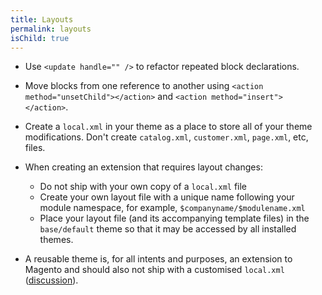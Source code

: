 ```yaml
---
title: Layouts
permalink: layouts
isChild: true
---
```


* Use `<update handle="" />` to refactor repeated block declarations.
* Move blocks from one reference to another using `<action method="unsetChild"></action>` and `<action method="insert"></action>`.
* Create a `local.xml` in your theme as a place to store all of your theme modifications.  Don't create `catalog.xml`, `customer.xml`, `page.xml`, etc, files.

* When creating an extension that requires layout changes:
	* Do not ship with your own copy of a `local.xml` file
	* Create your own layout file with a unique name following your module namespace, for example, `$companyname/$modulename.xml`
	* Place your layout file (and its accompanying template files) in the `base/default` theme so that it may be accessed by all installed themes.

* A reusable theme is, for all intents and purposes, an extension to Magento and should also not ship with a customised `local.xml` ([discussion](https://github.com/punkstar/magentotherightway.com/issues/4)).
